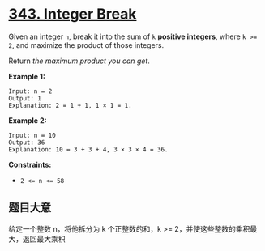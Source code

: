 # [343. Integer Break](https://leetcode.com/problems/integer-break/)

Given an integer `n`, break it into the sum of `k` **positive integers**, where `k >= 2`, and maximize the product of those integers.

Return *the maximum product you can get*.

 

**Example 1:**

```
Input: n = 2
Output: 1
Explanation: 2 = 1 + 1, 1 × 1 = 1.
```

**Example 2:**

```
Input: n = 10
Output: 36
Explanation: 10 = 3 + 3 + 4, 3 × 3 × 4 = 36.
```

 

**Constraints:**

- `2 <= n <= 58`

## 题目大意

给定一个整数 n，将他拆分为 k 个正整数的和，k >= 2，并使这些整数的乘积最大，返回最大乘积